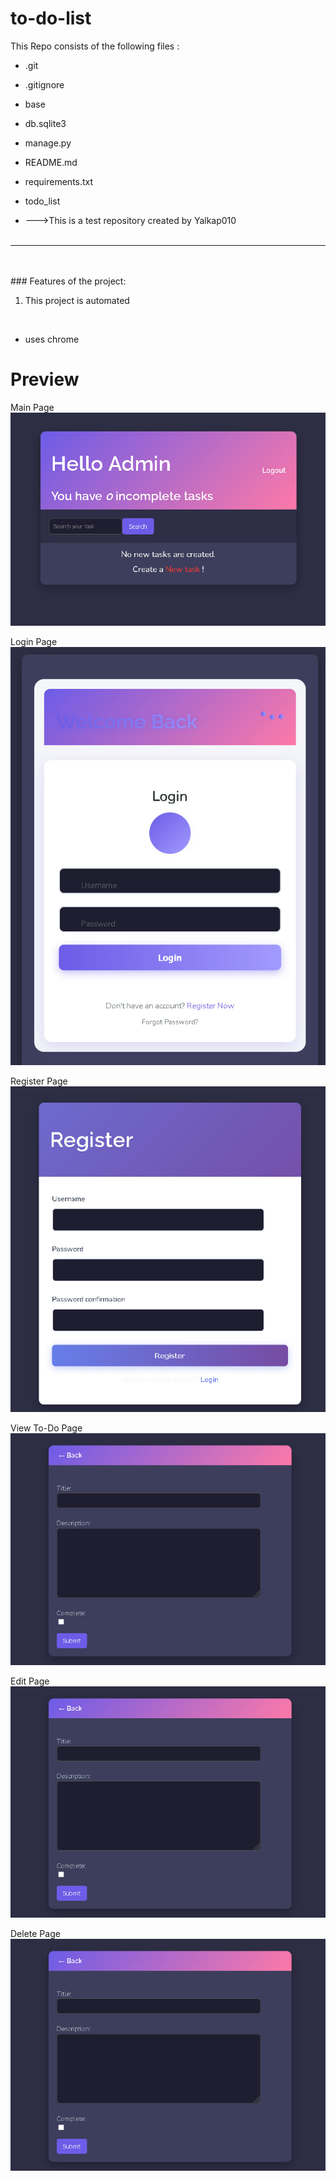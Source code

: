 # to-do-list
This Repo consists of the following files :
- .git
- .gitignore
- base
- db.sqlite3
- manage.py
- README.md
- requirements.txt
- todo_list




- --->This is a test repository created by Yalkap010
<br><br>
---
<br><br>###	Features of the project:
<br>
1. This project is automated
<br>


- uses chrome


# Preview

Main  Page
![1](https://github.com/Yalkap010/todo_list/blob/main/design/photo_2025-05-20_00-02-07.jpg)


Login Page
![WhatsApp Image 2024-07-18 at 21 19 52](https://github.com/Yalkap010/todo_list/blob/main/design/photo_2025-05-20_00-01-40.jpg)


Register Page
![WhatsApp Image 2024-07-18 at 21 19 52 (1)](https://github.com/Yalkap010/todo_list/blob/main/design/photo_2025-05-20_00-01-52.jpg)


View To-Do Page
![WhatsApp Image 2024-07-18 at 21 19 51](https://github.com/Yalkap010/todo_list/blob/main/design/photo_2025-05-20_00-01-57.jpg)


Edit Page
![WhatsApp Image 2024-07-18 at 21 19 52 (2)](https://github.com/Yalkap010/todo_list/blob/main/design/photo_2025-05-20_00-01-57.jpg)


Delete Page
![WhatsApp Image 2024-07-18 at 21 19 52 (2)](https://github.com/Yalkap010/todo_list/blob/main/design/photo_2025-05-20_00-01-57.jpg)

